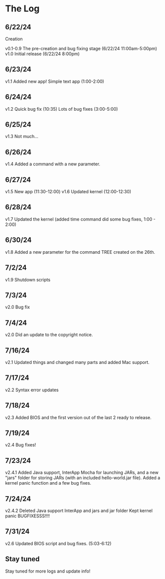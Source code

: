 # The Log

## 6/22/24
Creation

v0.1-0.9 The pre-creation and bug fixing stage (6/22/24 11:00am-5:00pm)
v1.0 Initial release (6/22/24 8:00pm)

## 6/23/24
v1.1 Added new app! Simple text app (1:00-2:00)

## 6/24/24
v1.2
Quick bug fix (10:35)
Lots of bug fixes (3:00-5:00)

## 6/25/24
v1.3
Not much...

## 6/26/24
v1.4
Added a command with a new parameter.

## 6/27/24
v1.5 New app (11:30-12:00)
v1.6 Updated kernel (12:00-12:30)

## 6/28/24
v1.7
Updated the kernel (added time command did some bug fixes, 1:00 - 2:00)

## 6/30/24
v1.8
Added a new parameter for the command TREE created on the 26th.

## 7/2/24
v1.9 
Shutdown scripts

## 7/3/24
v2.0
Bug fix

## 7/4/24
v2.0
Did an update to the copyright notice.

## 7/16/24
v2.1
Updated things and changed many parts and added Mac support.

## 7/17/24
v2.2
Syntax error updates

## 7/18/24
v2.3
Added BIOS and the first version out of the last 2 ready to release.

## 7/19/24
v2.4 Bug fixes!

## 7/23/24
v2.4.1
Added Java support, InterApp Mocha for launching JARs, and a new "jars" folder for storing JARs (with an included hello-world.jar file).
Added a kernel panic function and a few bug fixes.

## 7/24/24
v2.4.2
Deleted Java support InterApp and jars and jar folder
Kept kernel panic BUGFIXESSS!!!!

## 7/31/24
v2.6
Updated BIOS script and bug fixes. (5:03-6:12)

## Stay tuned
Stay tuned for more logs and update info!
